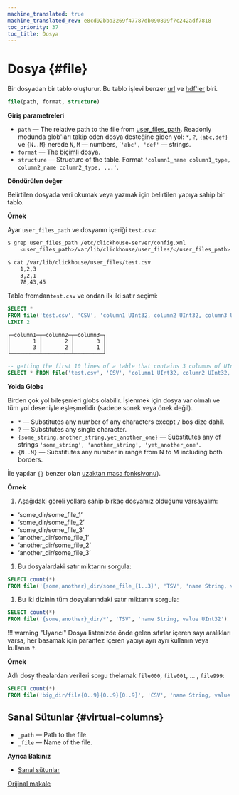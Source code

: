 ```yaml
---
machine_translated: true
machine_translated_rev: e8cd92bba3269f47787db090899f7c242adf7818
toc_priority: 37
toc_title: Dosya
---
```


# Dosya {#file}

Bir dosyadan bir tablo oluşturur. Bu tablo işlevi benzer [url](url.md) ve [hdf'ler](hdfs.md) biri.

``` sql
file(path, format, structure)
```

**Giriş parametreleri**

-   `path` — The relative path to the file from [user\_files\_path](../../operations/server_configuration_parameters/settings.md#server_configuration_parameters-user_files_path). Readonly modunda glob'ları takip eden dosya desteğine giden yol: `*`, `?`, `{abc,def}` ve `{N..M}` nerede `N`, `M` — numbers, \``'abc', 'def'` — strings.
-   `format` — The [biçimli](../../interfaces/formats.md#formats) dosya.
-   `structure` — Structure of the table. Format `'column1_name column1_type, column2_name column2_type, ...'`.

**Döndürülen değer**

Belirtilen dosyada veri okumak veya yazmak için belirtilen yapıya sahip bir tablo.

**Örnek**

Ayar `user_files_path` ve dosyanın içeriği `test.csv`:

``` bash
$ grep user_files_path /etc/clickhouse-server/config.xml
    <user_files_path>/var/lib/clickhouse/user_files/</user_files_path>

$ cat /var/lib/clickhouse/user_files/test.csv
    1,2,3
    3,2,1
    78,43,45
```

Tablo fromdan`test.csv` ve ondan ilk iki satır seçimi:

``` sql
SELECT *
FROM file('test.csv', 'CSV', 'column1 UInt32, column2 UInt32, column3 UInt32')
LIMIT 2
```

``` text
┌─column1─┬─column2─┬─column3─┐
│       1 │       2 │       3 │
│       3 │       2 │       1 │
└─────────┴─────────┴─────────┘
```

``` sql
-- getting the first 10 lines of a table that contains 3 columns of UInt32 type from a CSV file
SELECT * FROM file('test.csv', 'CSV', 'column1 UInt32, column2 UInt32, column3 UInt32') LIMIT 10
```

**Yolda Globs**

Birden çok yol bileşenleri globs olabilir. İşlenmek için dosya var olmalı ve tüm yol deseniyle eşleşmelidir (sadece sonek veya önek değil).

-   `*` — Substitutes any number of any characters except `/` boş dize dahil.
-   `?` — Substitutes any single character.
-   `{some_string,another_string,yet_another_one}` — Substitutes any of strings `'some_string', 'another_string', 'yet_another_one'`.
-   `{N..M}` — Substitutes any number in range from N to M including both borders.

İle yapılar `{}` benzer olan [uzaktan masa fonksiyonu](../../sql_reference/table_functions/remote.md)).

**Örnek**

1.  Aşağıdaki göreli yollara sahip birkaç dosyamız olduğunu varsayalım:

-   ‘some\_dir/some\_file\_1’
-   ‘some\_dir/some\_file\_2’
-   ‘some\_dir/some\_file\_3’
-   ‘another\_dir/some\_file\_1’
-   ‘another\_dir/some\_file\_2’
-   ‘another\_dir/some\_file\_3’

1.  Bu dosyalardaki satır miktarını sorgula:

<!-- -->

``` sql
SELECT count(*)
FROM file('{some,another}_dir/some_file_{1..3}', 'TSV', 'name String, value UInt32')
```

1.  Bu iki dizinin tüm dosyalarındaki satır miktarını sorgula:

<!-- -->

``` sql
SELECT count(*)
FROM file('{some,another}_dir/*', 'TSV', 'name String, value UInt32')
```

!!! warning "Uyarıcı"
    Dosya listenizde önde gelen sıfırlar içeren sayı aralıkları varsa, her basamak için parantez içeren yapıyı ayrı ayrı kullanın veya kullanın `?`.

**Örnek**

Adlı dosy thealardan verileri sorgu thelamak `file000`, `file001`, … , `file999`:

``` sql
SELECT count(*)
FROM file('big_dir/file{0..9}{0..9}{0..9}', 'CSV', 'name String, value UInt32')
```

## Sanal Sütunlar {#virtual-columns}

-   `_path` — Path to the file.
-   `_file` — Name of the file.

**Ayrıca Bakınız**

-   [Sanal sütunlar](https://clickhouse.tech/docs/en/operations/table_engines/#table_engines-virtual_columns)

[Orijinal makale](https://clickhouse.tech/docs/en/query_language/table_functions/file/) <!--hide-->
